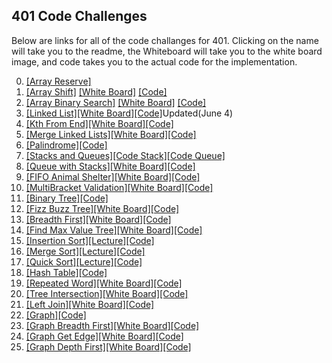 ## 401 Code Challenges
Below are links for all of the code challanges for 401.  Clicking on the name will take you to the readme, the Whiteboard will take you to the white board image, and code takes you to the actual code for the implementation.

0. [[Array Reserve]](https://github.com/thatsjustjohn/data-structures-and-algorithms/tree/master/code-challenges/arrayReverse)
1. [[Array Shift]](../code-challenges401/readmes/array_shift.md) [[White Board]](../code-challenges401/assets/array_shift.jpg) [[Code]](../code-challenges401/src/main/java/code/challenges401/ArrayShift.java)
2. [[Array Binary Search]](../code-challenges401/readmes/binary_search.md) [[White Board]](../code-challenges401/assets/array_binary_search.jpg) [[Code]](../code-challenges401/src/main/java/code/challenges401/BinarySearch.java)
3. [[Linked List]](../code-challenges401/readmes/linked_list.md)[[White Board]](../code-challenges401/assets/ll_insertions.jpg)[[Code]](../code-challenges401/src/main/java/code/challenges401/linkedlist/LinkedList.java)Updated(June 4)
4. [[Kth From End]](../code-challenges401/readmes/linked_list.md)[[White Board]](../code-challenges401/assets/ll_kth_from_end.jpg)[[Code]](../code-challenges401/src/main/java/code/challenges401/linkedlist/LinkedList.java)
5. [[Merge Linked Lists]](../code-challenges401/readmes/linked_list.md)[[White Board]](../code-challenges401/assets/ll_merge.jpg)[[Code]](../code-challenges401/src/main/java/code/challenges401/linkedlist/LinkedList.java)
6. [[Palindrome]](../code-challenges401/readmes/linked_list.md)[[Code]](../code-challenges401/src/main/java/code/challenges401/linkedlist/LinkedList.java)
7. [[Stacks and Queues]](../code-challenges401/readmes/stack_and_queues.md)[[Code Stack]](../code-challenges401/src/main/java/code/challenges401/stacksandqueues/Stack.java)[[Code Queue]](../code-challenges401/src/main/java/code/challenges401/stacksandqueues/Queue.java)
8. [[Queue with Stacks]](../code-challenges401/readmes/queue_with_stacks.md)[[White Board]](../code-challenges401/assets/queue_with_stacks.jpg)[[Code]](../code-challenges401/src/main/java/code/challenges401/queueWithStacks/PseudoQueue.java)
9. [[FIFO Animal Shelter]](../code-challenges401/readmes/fifo_animal_shelter.md)[[White Board]](../code-challenges401/assets/fifo_animal_shelter.jpg)[[Code]](../code-challenges401/src/main/java/code/challenges401/fifoAnimalShelter/AnimalShelter.java)
10. [[MultiBracket Validation]](../code-challenges401/readmes/multi_bracket_validation.md)[[White Board]](../code-challenges401/assets/multi_bracket_validation.jpg)[[Code]](../code-challenges401/src/main/java/code/challenges401/multibracketvalidation/MultiBracketValidation.java)
11. [[Binary Tree]](../code-challenges401/readmes/tree.md)[[Code]](../code-challenges401/src/main/java/code/challenges401/tree)
12. [[Fizz Buzz Tree]](../code-challenges401/readmes/fizzbuzz_tree.md)[[White Board]](../code-challenges401/assets/fizzbuzz_tree.jpg)[[Code]](../code-challenges401/src/main/java/code/challenges401/FizzBuzzTree/FizzBuzzTree.java)
13. [[Breadth First]](../code-challenges401/readmes/breadth_first.md)[[White Board]](../code-challenges401/assets/breadth_first.jpg)[[Code]](../code-challenges401/src/main/java/code/challenges401/tree/BinaryTree.java)
14. [[Find Max Value Tree]](../code-challenges401/readmes/find-maximum-value.md)[[White Board]](../code-challenges401/assets/find-maximum-value.jpg)[[Code]](../code-challenges401/src/main/java/code/challenges401/tree/BinaryTree.java)
15. [[Insertion Sort]](../code-challenges401/readmes/sort.md)[[Lecture]](../code-challenges401/readmes/lecture-notes-insertionsort.md)[[Code]](../code-challenges401/src/main/java/code/challenges401/Sort.java)
16. [[Merge Sort]](../code-challenges401/readmes/sort.md)[[Lecture]](../code-challenges401/readmes/lecture-notes-mergesort.md)[[Code]](../code-challenges401/src/main/java/code/challenges401/Sort.java)
17. [[Quick Sort]](../code-challenges401/readmes/sort.md)[[Lecture]](../code-challenges401/readmes/lecture-notes-quicksort.md)[[Code]](../code-challenges401/src/main/java/code/challenges401/Sort.java)
18. [[Hash Table]](../code-challenges401/readmes/hashtable.md)[[Code]](../code-challenges401/src/main/java/code/challenges401/hashtable/Hashtable.java)
19. [[Repeated Word]](../code-challenges401/readmes/repeated_word.md)[[White Board]](../code-challenges401/assets/repeated_word.jpg)[[Code]](../code-challenges401/src/main/java/code/challenges401/RepeatedWord/RepeatedWord.java)
20. [[Tree Intersection]](../code-challenges401/readmes/treeintersection.md)[[White Board]](../code-challenges401/assets/treeintersection.jpg)[[Code]](../code-challenges401/src/main/java/code/challenges401/TreeIntersection/TreeIntersection.java)
21. [[Left Join]](../code-challenges401/readmes/left_join.md)[[White Board]](../code-challenges401/assets/leftjoin.jpg)[[Code]](../code-challenges401/src/main/java/code/challenges401/LeftJoin/LeftJoin.java)
21. [[Graph]](../code-challenges401/readmes/graph.md)[[Code]](../code-challenges401/src/main/java/code/challenges401/Graph/Graph.java)
22. [[Graph Breadth First]](../code-challenges401/readmes/breadth_first_graph.md)[[White Board]](../code-challenges401/assets/breadth_first_graph.jpg)[[Code]](../code-challenges401/src/main/java/code/challenges401/BreadthFirst/BreadthFirst.java)
23. [[Graph Get Edge]](../code-challenges401/readmes/getedge.md)[[White Board]](../code-challenges401/assets/getedge.jpg)[[Code]](../code-challenges401/src/main/java/code/challenges401/GetEdge/GetEdge.java)
24. [[Graph Depth First]](../code-challenges401/readmes/depthfirst.md)[[White Board]](../code-challenges401/assets/depthfirst.jpg)[[Code]](../code-challenges401/src/main/java/code/challenges401/DepthFirst/DepthFirst.java)

